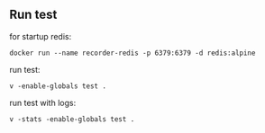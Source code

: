 ## Run test

for startup redis:

    docker run --name recorder-redis -p 6379:6379 -d redis:alpine

run test:

    v -enable-globals test .

run test with logs:

    v -stats -enable-globals test .

